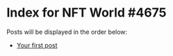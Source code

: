 # Index for NFT World #4675
Posts will be displayed in the order below:

- [Your first post](./001-first.md)

